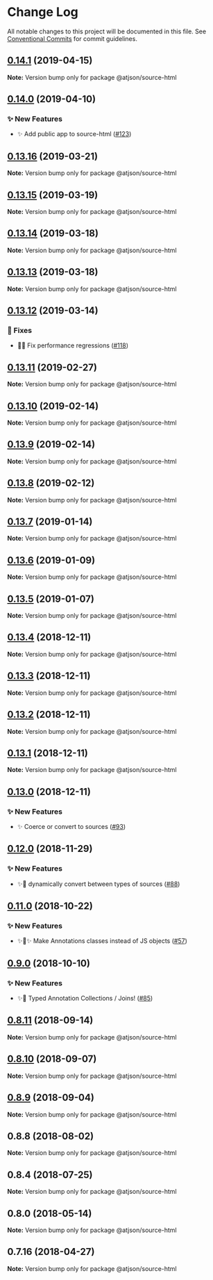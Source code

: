 # Change Log

All notable changes to this project will be documented in this file.
See [Conventional Commits](https://conventionalcommits.org) for commit guidelines.

## [0.14.1](https://github.com/CondeNast-Copilot/atjson/compare/@atjson/source-html@0.14.0...@atjson/source-html@0.14.1) (2019-04-15)

**Note:** Version bump only for package @atjson/source-html





## [0.14.0](https://github.com/CondeNast-Copilot/atjson/compare/@atjson/source-html@0.13.16...@atjson/source-html@0.14.0) (2019-04-10)


### ✨ New Features

* ✨ Add public app to source-html ([#123](https://github.com/CondeNast-Copilot/atjson/issues/123))



## [0.13.16](https://github.com/CondeNast-Copilot/atjson/compare/@atjson/source-html@0.13.15...@atjson/source-html@0.13.16) (2019-03-21)

**Note:** Version bump only for package @atjson/source-html





## [0.13.15](https://github.com/CondeNast-Copilot/atjson/compare/@atjson/source-html@0.13.14...@atjson/source-html@0.13.15) (2019-03-19)

**Note:** Version bump only for package @atjson/source-html





## [0.13.14](https://github.com/CondeNast-Copilot/atjson/compare/@atjson/source-html@0.13.13...@atjson/source-html@0.13.14) (2019-03-18)

**Note:** Version bump only for package @atjson/source-html





## [0.13.13](https://github.com/CondeNast-Copilot/atjson/compare/@atjson/source-html@0.13.12...@atjson/source-html@0.13.13) (2019-03-18)

**Note:** Version bump only for package @atjson/source-html





## [0.13.12](https://github.com/CondeNast-Copilot/atjson/compare/@atjson/source-html@0.13.11...@atjson/source-html@0.13.12) (2019-03-14)


### 🐛 Fixes

* 🐝🚀 Fix performance regressions ([#118](https://github.com/CondeNast-Copilot/atjson/issues/118))



## [0.13.11](https://github.com/CondeNast-Copilot/atjson/compare/@atjson/source-html@0.13.10...@atjson/source-html@0.13.11) (2019-02-27)

**Note:** Version bump only for package @atjson/source-html





## [0.13.10](https://github.com/CondeNast-Copilot/atjson/compare/@atjson/source-html@0.13.9...@atjson/source-html@0.13.10) (2019-02-14)

**Note:** Version bump only for package @atjson/source-html





## [0.13.9](https://github.com/CondeNast-Copilot/atjson/compare/@atjson/source-html@0.13.8...@atjson/source-html@0.13.9) (2019-02-14)

**Note:** Version bump only for package @atjson/source-html





## [0.13.8](https://github.com/CondeNast-Copilot/atjson/compare/@atjson/source-html@0.13.7...@atjson/source-html@0.13.8) (2019-02-12)

**Note:** Version bump only for package @atjson/source-html





## [0.13.7](https://github.com/CondeNast-Copilot/atjson/compare/@atjson/source-html@0.13.6...@atjson/source-html@0.13.7) (2019-01-14)

**Note:** Version bump only for package @atjson/source-html





## [0.13.6](https://github.com/CondeNast-Copilot/atjson/compare/@atjson/source-html@0.13.5...@atjson/source-html@0.13.6) (2019-01-09)

**Note:** Version bump only for package @atjson/source-html





## [0.13.5](https://github.com/CondeNast-Copilot/atjson/compare/@atjson/source-html@0.13.4...@atjson/source-html@0.13.5) (2019-01-07)

**Note:** Version bump only for package @atjson/source-html





## [0.13.4](https://github.com/CondeNast-Copilot/atjson/compare/@atjson/source-html@0.13.3...@atjson/source-html@0.13.4) (2018-12-11)

**Note:** Version bump only for package @atjson/source-html





## [0.13.3](https://github.com/CondeNast-Copilot/atjson/compare/@atjson/source-html@0.13.2...@atjson/source-html@0.13.3) (2018-12-11)

**Note:** Version bump only for package @atjson/source-html





## [0.13.2](https://github.com/CondeNast-Copilot/atjson/compare/@atjson/source-html@0.13.1...@atjson/source-html@0.13.2) (2018-12-11)

**Note:** Version bump only for package @atjson/source-html





## [0.13.1](https://github.com/CondeNast-Copilot/atjson/compare/@atjson/source-html@0.13.0...@atjson/source-html@0.13.1) (2018-12-11)

**Note:** Version bump only for package @atjson/source-html





## [0.13.0](https://github.com/CondeNast-Copilot/atjson/compare/@atjson/source-html@0.12.0...@atjson/source-html@0.13.0) (2018-12-11)


### ✨ New Features

* ✨ Coerce or convert to sources ([#93](https://github.com/CondeNast-Copilot/atjson/issues/93))



## [0.12.0](https://github.com/CondeNast-Copilot/atjson/compare/@atjson/source-html@0.11.0...@atjson/source-html@0.12.0) (2018-11-29)


### ✨ New Features

* ✨📡 dynamically convert between types of sources ([#88](https://github.com/CondeNast-Copilot/atjson/issues/88))



## [0.11.0](https://github.com/CondeNast-Copilot/atjson/compare/@atjson/source-html@0.9.0...@atjson/source-html@0.11.0) (2018-10-22)


### ✨ New Features

* ✨👑✨ Make Annotations classes instead of JS objects ([#57](https://github.com/CondeNast-Copilot/atjson/issues/57))


## [0.9.0](https://github.com/CondeNast-Copilot/atjson/compare/@atjson/source-html@0.8.11...@atjson/source-html@0.9.0) (2018-10-10)


### ✨ New Features

* ✨🤠 Typed Annotation Collections / Joins! ([#85](https://github.com/CondeNast-Copilot/atjson/issues/85))



## [0.8.11](https://github.com/CondeNast-Copilot/atjson/compare/@atjson/source-html@0.8.10...@atjson/source-html@0.8.11) (2018-09-14)

**Note:** Version bump only for package @atjson/source-html


## [0.8.10](https://github.com/CondeNast-Copilot/atjson/compare/@atjson/source-html@0.8.9...@atjson/source-html@0.8.10) (2018-09-07)

**Note:** Version bump only for package @atjson/source-html


## [0.8.9](https://github.com/CondeNast-Copilot/atjson/compare/@atjson/source-html@0.8.8...@atjson/source-html@0.8.9) (2018-09-04)

**Note:** Version bump only for package @atjson/source-html


## 0.8.8 (2018-08-02)

**Note:** Version bump only for package @atjson/source-html

## 0.8.4 (2018-07-25)

**Note:** Version bump only for package @atjson/source-html

## 0.8.0 (2018-05-14)

**Note:** Version bump only for package @atjson/source-html

## 0.7.16 (2018-04-27)

**Note:** Version bump only for package @atjson/source-html
